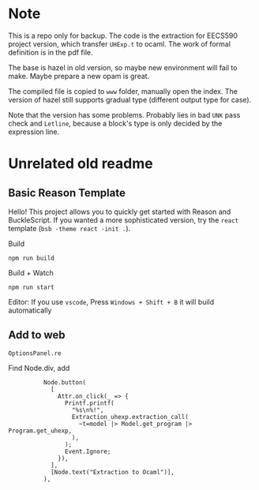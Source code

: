 # Note

This is a repo only for backup. The code is the extraction for EECS590 project version, which transfer ```UHExp.t``` to ocaml. The work of formal definition is in the pdf file.

The base is hazel in old version, so maybe new environment will fail to make. Maybe prepare a new opam is great.

The compiled file is copied to ```www``` folder, manually open the index. The version of hazel still supports gradual type (different output type for case).

Note that the version has some problems. Probably lies in bad ```UNK``` pass check and ```Letline```, because a block's type is only decided by the expression line.

# Unrelated old readme
## Basic Reason Template

Hello! This project allows you to quickly get started with Reason and BuckleScript. If you wanted a more sophisticated version, try the `react` template (`bsb -theme react -init .`).

Build
```
npm run build
```

Build + Watch
```
npm run start
```
Editor: If you use `vscode`, Press `Windows + Shift + B` it will build automatically

## Add to web
```
OptionsPanel.re
```
Find Node.div, add
```
          Node.button(
            [
              Attr.on_click(_ => {
                Printf.printf(
                  "%s\n%!",
                  Extraction_uhexp.extraction_call(
                    ~t=model |> Model.get_program |> Program.get_uhexp,
                  ),
                );
                Event.Ignore;
              }),
            ],
            [Node.text("Extraction to Ocaml")],
          ),
```